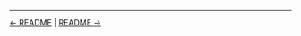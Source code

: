 

<!-- FooterStart -->
---
[← README](../02_02_job_types/README.md) | [README →](../02_04_build_triggers/README.md)
<!-- FooterEnd -->

